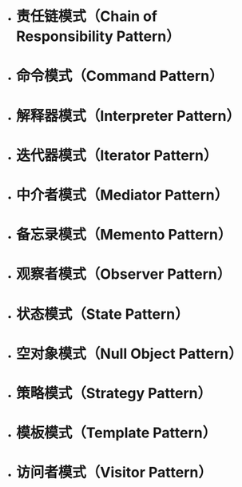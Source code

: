 - # 责任链模式（Chain of Responsibility Pattern）

- # 命令模式（Command Pattern）

- # 解释器模式（Interpreter Pattern）

- # 迭代器模式（Iterator Pattern）

- # 中介者模式（Mediator Pattern）

- # 备忘录模式（Memento Pattern）

- # 观察者模式（Observer Pattern）

- # 状态模式（State Pattern）

- # 空对象模式（Null Object Pattern）

- # 策略模式（Strategy Pattern）

- # 模板模式（Template Pattern）

- # 访问者模式（Visitor Pattern）